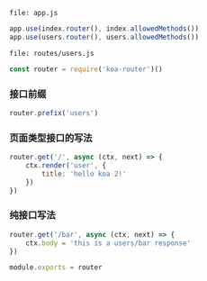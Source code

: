 `file: app.js`

```js
app.use(index.router(), index.allowedMethods())
app.use(users.router(), users.allowedMethods())
```

`file: routes/users.js`

```js
const router = require('koa-router')()
```

### 接口前缀

```js
router.prefix('users')
```

### 页面类型接口的写法

```js
router.get('/', async (ctx, next) => {
	ctx.render('user', {
		title: 'hello koa 2!'
	})
})
```

### 纯接口写法

```js
router.get('/bar', async (ctx, next) => {
	ctx.body = 'this is a users/bar response'
})

module.exports = router
```
